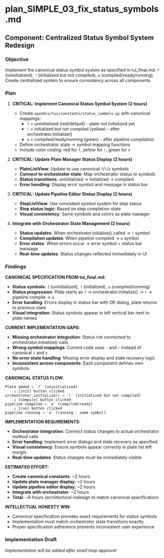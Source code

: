 # plan_SIMPLE_03_fix_status_symbols.md
## Component: Centralized Status Symbol System Redesign

### Objective
Implement the canonical status symbol system as specified in tui_final.md: `?` (uninitialized), `!` (initialized but not compiled), `o` (compiled/ready/running). Create centralized system to ensure consistency across all components.

### Plan
1. **CRITICAL: Implement Canonical Status Symbol System (2 hours)**
   - Create `openhcs/tui/constants/status_symbols.py` with canonical mappings:
     - `?` = uninitialized (red/default) - plate not initialized yet
     - `!` = initialized but not compiled (yellow) - after orchestrator.initialize()
     - `o` = compiled/ready/running (green) - after pipeline compilation
   - Define orchestrator state → symbol mapping functions
   - Include color coding: red for `?`, yellow for `!`, green for `o`

2. **CRITICAL: Update Plate Manager Status Display (2 hours)**
   - **PlateListView**: Update to use canonical `?`/`!`/`o` symbols
   - **Connect to orchestrator state**: Map orchestrator status to symbols
   - **Status transitions**: uninitialized → initialized → compiled
   - **Error handling**: Display error symbol and message in status bar

3. **CRITICAL: Update Pipeline Editor Status Display (2 hours)**
   - **StepListView**: Use consistent symbol system for step status
   - **Step status logic**: Based on step completion state
   - **Visual consistency**: Same symbols and colors as plate manager

4. **Integrate with Orchestrator State Management (2 hours)**
   - **Status updates**: When orchestrator.initialize() called → `!` symbol
   - **Compilation updates**: When pipeline compiled → `o` symbol
   - **Error states**: When errors occur → error symbol + status bar message
   - **Real-time updates**: Status changes reflected immediately in UI

### Findings
**CANONICAL SPECIFICATION FROM tui_final.md:**
- **Status symbols**: `?` (uninitialized), `!` (initialized), `o` (compiled/running)
- **Status progression**: Plate starts as `?` → orchestrator.initialize() → `!` → pipeline compile → `o`
- **Error handling**: Errors display in status bar with OK dialog, plate returns to previous state
- **Visual integration**: Status symbols appear in left vertical bar next to plate names

**CURRENT IMPLEMENTATION GAPS:**
- **Missing orchestrator integration**: Status not connected to orchestrator.initialize() calls
- **Wrong symbol mappings**: Current code uses `-` and `✓` instead of canonical `!` and `o`
- **No error state handling**: Missing error display and state recovery logic
- **Inconsistent across components**: Each component defines own symbols

**CANONICAL STATUS FLOW:**
```
Plate added → `?` (uninitialized)
    ↓ [init] button clicked
orchestrator.initialize() → `!` (initialized but not compiled)
    ↓ [compile] button clicked
pipeline compiled → `o` (compiled/ready)
    ↓ [run] button clicked
pipeline running → `o` (running - same symbol)
```

**IMPLEMENTATION REQUIREMENTS:**
- **Orchestrator integration**: Connect status changes to actual orchestrator method calls
- **Error handling**: Implement error dialogs and state recovery as specified
- **Visual consistency**: Ensure symbols appear correctly in plate list left margin
- **Real-time updates**: Status changes must be immediately visible

**ESTIMATED EFFORT:**
- **Create canonical constants**: ~2 hours
- **Update plate manager display**: ~2 hours
- **Update pipeline editor display**: ~2 hours
- **Integrate with orchestrator**: ~2 hours
- **Total**: ~8 hours (architectural redesign to match canonical specification)

**INTELLECTUAL HONESTY WIN:**
- Canonical specification provides exact requirements for status symbols
- Implementation must match orchestrator state transitions exactly
- Proper specification adherence prevents inconsistent user experience

### Implementation Draft
*Implementation will be added after smell loop approval*

